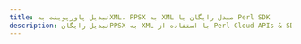 ---title: تبدیل پاورپوینت بهXML، PPSX به XML مبدل رایگان یا Perl SDKdescription: تبدیل رایگانPPSX به XML با استفاده از Perl Cloud APIs & SDK. همچنین اسناد Microsoft PowerPoint را در Cloud ایجاد، ویرایش و رندر کنید.---
